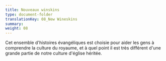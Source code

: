 ```yaml
---
title: Nouveaux winskins
type: document-folder
translationKey: 08_New Wineskins
summary: 
weight: 08
---
```

Cet ensemble d'histoires évangéliques est choisie pour aider les gens à comprendre la culture du royaume, et à quel point il est très différent d'une grande partie de notre culture d'église héritée.